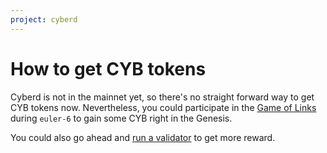```yaml
---
project: cyberd
---
```


# How to get CYB tokens

Cyberd is not in the mainnet yet, so there's no straight forward way to get CYB tokens now. Nevertheless, you could participate in the [Game of Links](https://cybercongress.ai/game-of-links/) during `euler-6` to gain some CYB right in the Genesis.

You could also go ahead and [run a validator](https://github.com/cybercongress/cyberd/blob/master/docs/run_validator.md) to get more reward.
